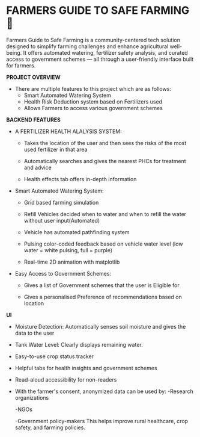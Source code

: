 # FARMERS GUIDE TO SAFE FARMING  🌾

Farmers Guide to Safe Farming is a community-centered tech solution designed to simplify farming challenges and enhance agricultural well-being. It offers automated watering, fertilizer safety analysis, and curated access to government schemes — all through a user-friendly interface built for farmers.

**PROJECT OVERVIEW**

- There are multiple features to this project which are as follows:
  - Smart Automated Watering System 
  - Health Risk Deduction system based on Fertilizers used 
  - Allows Farmers to access various government schemes 

 
**BACKEND FEATURES**


- A FERTILIZER HEALTH ALALYSIS SYSTEM:

  - Takes the location of the user and then sees the risks of the most used fertilizer in that area
 
  - Automatically searches and gives the nearest PHCs for treatment and advice

  - Health effects tab offers in-depth information
   

- Smart Automated Watering System:
  
  - Grid based farming simulation
  
  - Refill Vehicles decided when to water and when to refill the water without user input(Automated)
  
  - Vehicle has automated pathfinding system
  
  - Pulsing color-coded feedback based on vehicle water level (low water = white pulsing, full = purple)
  
  - Real-time 2D animation with matplotlib


- Easy Access to Government Schemes:
  - Gives a list of Government schemes that the user is Eligible for
 
  - Gives a personalised Preference of recommendations based on location



**UI**

- Moisture Detection: Automatically senses soil moisture and gives the data to the user
- Tank Water Level: Clearly displays remaining water.
- Easy-to-use crop status tracker
- Helpful tabs for health insights and government schemes
- Read-aloud accessibility for non-readers
- With the farmer's consent, anonymized data can be used by:
    -Research organizations

    -NGOs

    -Government policy-makers
This helps improve rural healthcare, crop safety, and farming policies.
